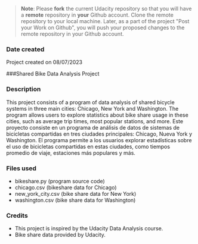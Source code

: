 >**Note**: Please **fork** the current Udacity repository so that you will have a **remote** repository in **your** Github account. Clone the remote repository to your local machine. Later, as a part of the project "Post your Work on Github", you will push your proposed changes to the remote repository in your Github account.

### Date created
Project created on 08/07/2023

###Shared Bike Data Analysis Project


### Description
This project consists of a program of data analysis of shared bicycle systems in three main cities: Chicago, New York and Washington. The program allows users to explore statistics about bike share usage in these cities, such as average trip times, most popular stations, and more.
Este proyecto consiste en un programa de análisis de datos de sistemas de bicicletas compartidas en tres ciudades principales: Chicago, Nueva York y Washington. El programa permite a los usuarios explorar estadísticas sobre el uso de bicicletas compartidas en estas ciudades, como tiempos promedio de viaje, estaciones más populares y más.

### Files used
- bikeshare.py (program source code)
- chicago.csv (bikeshare data for Chicago)
- new_york_city.csv (bike share data for New York)
- washington.csv (bike share data for Washington)

### Credits
- This project is inspired by the Udacity Data Analysis course.
- Bike share data provided by Udacity.

